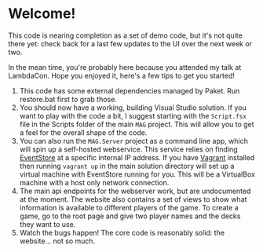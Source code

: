 Welcome!
========

This code is nearing completion as a set of demo code, but it's not quite there yet: check back for a last few updates to the UI over the next week or two.

In the mean time, you're probably here because you attended my talk at LambdaCon. Hope you enjoyed it, here's a few tips to get you started!

1. This code has some external dependencies managed by Paket. Run restore.bat first to grab those.
2. You should now have a working, building Visual Studio solution. If you want to play with the code a bit, I suggest starting with the ``Script.fsx`` file in the Scripts folder of the main ``MAG`` project. This will allow you to get a feel for the overall shape of the code.
3. You can also run the ``MAG.Server`` project as a command line app, which will spin up a self-hosted webservice. This service relies on finding [EventStore](http://geteventstore.com) at a specific internal IP address. If you have [Vagrant](https://www.vagrantup.com/) installed then running ``vagrant up`` in the main solution directory will set up a virtual machine with EventStore running for you. This will be a VirtualBox machine with a host only network connection.
4. The main api endpoints for the webserver work, but are undocumented at the moment. The website also contains a set of views to show what information is available to different players of the game. To create a game, go to the root page and give two player names and the decks they want to use.
5. Watch the bugs happen! The core code is reasonably solid: the website... not so much.
